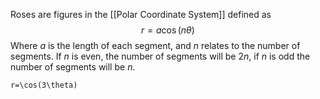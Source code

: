 Roses are figures in the [[Polar Coordinate System]] defined as $$r=a\cos({n\theta})$$Where $a$ is the length of each segment, and $n$ relates to the number of segments. If $n$ is even, the number of segments will be $2n$, if $n$ is odd the number of segments will be $n$.

```desmos-graph
r=\cos(3\theta)
```